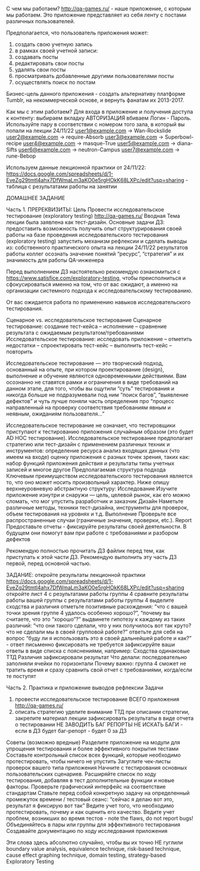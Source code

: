 С чем мы работаем?
http://qa-games.ru/ - наше приложение, с которым мы работаем.
Это приложение представляет из себя ленту с постами различных пользователей.

Предполагается, что пользователь приложения может:
1. создать свою учетную запись
2. в рамках своей учетной записи:
3. создавать посты
4. редактировать свои посты
5. удалять свои посты
6. просматривать добавленные другими пользователями посты
7. осуществлять поиск по постам

Бизнес-цель данного приложения - создать альтернативу платформе Tumblr, на некоммерческой основе, и вернуть фанатам их 2013-2017.

Как мы с этим работаем?
Для входа в приложение и получения доступа к контенту:
выбираем вкладку АВТОРИЗАЦИЯ
вбиваем Логин - Пароль.
Используйте пару в соответствии с номером того зала, в который вы попали на лекции 24/11/22
user1@example.com -> Wan-Rockslide
user2@example.com -> require-Absorb
user3@example.com -> Superbowl-recipe
user4@example.com -> masque-True
user5@example.com -> diana-Sifts
user6@example.com -> neutron-Campus
user7@example.com -> rune-Bebop

Используем данные лекционной практики от 24/11/22:
https://docs.google.com/spreadsheets/d/1-EveZg29tmtl4ahx7DfWmaLm3aKO0e5rgHOkK68LXPc/edit?usp=sharing - таблица с результатами работы на занятии

ДОМАШНЕЕ ЗАДАНИЕ

Часть 1.
ПРЕРЕКВИЗИТЫ:
Цель
Провести исследовательское тестирование (exploratory testing) http://qa-games.ru/
Вводная
Тема лекции была заявлена как тест-дизайн. Основные задачи ДЗ:
предоставить возможность получить опыт структурирования своей работы на базе проведения исследовательского тестирования (exploratory testing)
запустить механизм рефлексии и сделать выводы из:
собственного практического опыта на лекции 24/11/22
результатов работы коллег
осознать значение понятий “ресурс”, “стратегия” и их значимость для работы  QA-инженера

Перед выполнением ДЗ настоятельно рекомендую ознакомиться с https://www.satisfice.com/exploratory-testing, чтобы преисполниться и сфокусироваться именно на том, что от вас ожидают, а именно на организации системного подхода к исследовательскому тестированию.

От вас ожидается работа по применению навыков исследовательского тестирования.

Сценарное vs. исследовательское тестирование
Сценарное тестирование: создание тест-кейса – исполнение – сравнение результата с ожидаемым результатом/требованиями
Исследовательское тестирование: исследовать приложение – отметить недостатки – спроектировать тест-кейс – выполнить тест-кейс – повторить

Исследовательское тестирование — это творческий подход, основанный на опыте, при котором проектирование (design), выполнение и обучение являются одновременными действиями. Вам осознанно не ставятся рамки и ограничения в виде требований на данном этапе, для того, чтобы вы ощутили “суть” тестирования и никогда больше не подразумевали под ним “поиск багов”, “выявление дефектов” и чуть лучше поняли часть определения про “процесс направленный на проверку соответствия требованиям явным и неявным, ожиданиям пользователя…”

Исследовательское тестирование не означает, что тестировщики приступают к тестированию приложения случайным образом (это будет AD HOC тестирование). Исследовательское тестирование предполагает стратегию или тест-дизайн с применением различных техник и инструментов:
определение ресурса
анализ входящих данных (что имеем на входе)
оценку приложения с разных точек зрения, таких как:
набор функций приложения
действия и результаты
типы учетных записей и многое другое
Предполагаемая структура подхода
Ключевым преимуществом исследовательского тестирования является то, что оно может носить произвольный характер. Ниже опишу верхнеуровневую абстрактную структуру:
Исследование
Изучите приложение изнутри и снаружи — цель, целевой рынок, как его можно сломать, что мог упустить разработчик и заказчик
Дизайн
Наметьте различные методы, техники тест-дизайна, инструменты для проверок, объем тестирования на уровнях и т.д.
Выполнение
Проверьте все распространенные случаи (граничные значения, проверки, etc.).
Report
Предоставьте отчеты - фиксируйте результаты своей деятельности. В будущем они помогут вам при работе с требованиями и разбором дефектов


Рекомендую полностью прочитать ДЗ файлик перед тем, как приступать к этой части ДЗ.
Рекомендую выполнить эту часть ДЗ первой, перед основной частью.


ЗАДАНИЕ:
откройте результаты лекционной практики https://docs.google.com/spreadsheets/d/1-EveZg29tmtl4ahx7DfWmaLm3aKO0e5rgHOkK68LXPc/edit?usp=sharing
откройте лист 4 с результатами работы группы 4
сравните результаты работы вашей группы с результатами работы группы 4
выделите сходства и различия
отметьте позитивные расхождения: “что с вашей точки зрения группе 4 удалось особенно хорошо?”, “почему вы считаете, что это “хорошо”?”
выдвинете гипотезу к каждому из таких различий: “что они такого сделали, что у них получилось вот так круто? что не сделали мы в своей групповой работе?”
ответьте для себя на вопрос “буду ли я использовать это в своей дальнейшей работе и как?” - ответ письменно фиксировать не требуется
зафиксируйте ваши ответы в виде списка с пояснениями, например:
Сходства
одинаковые ТТД
Различия
зафиксировали результат
Что делали: последовательно заполняли ячейки по горизонтали
Почему важно: группа 4 сможет не тратить время и сразу сравнить свой отчет с требованиями, когда/если те поступят

Часть 2.
Практика и приложение выводов рефлексии
Задачи
1. провести исследовательское тестирование ВСЕГО приложения http://qa-games.ru/
2. описать стратегию
   уделите внимание ТТД при описании стратегии, закрепите материал лекции
   зафиксировать результаты в виде отчета о тестировании
   НЕ ЗАВОДИТЬ БАГ РЕПОРТЫ НЕ ИСКАТЬ БАГИ - если в ДЗ будет баг-репорт - будет 0 за ДЗ

Советы (возможно вредные)
Разделите приложение на модули для упрощения тестирования и более эффективного покрытия тестами
Составьте контрольный список всех функций, которые необходимо протестировать, чтобы ничего не упустить
Загуглите чек-листы проверок вашего типа приложения
Начните с тестирования основных пользовательских сценариев. Расширяйте список по ходу тестирования, добавляя в тест дополнительные функции и новые факторы.
Проверьте графический интерфейс на соответствие стандартам
Ставьте перед собой конкретную задачу на определенный промежуток времени / тестовый сеанс: “сейчас я делаю вот это, результат я фиксирую вот так”
Ведите учет того, что необходимо протестировать, почему и как оценить его качество.
Ведите учет проблем, возникших во время тестов - note the flaws, do not report bugs!
Объединяйтесь в пары или группы для эффективного тестирования
Создавайте документацию по ходу исследования приложения

Эти слова здесь абсолютно случайно, чтобы вы их точно НЕ гуглили
boundary value analysis, equivalence technique, risk-based technique, cause effect graphing technique, domain testing, strategy-based Exploratory Testing
